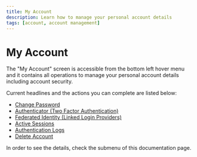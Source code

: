 ```yaml
---
title: My Account
description: Learn how to manage your personal account details
tags: [account, account management]
---
```


# My Account

The "My Account" screen is accessible from the bottom left hover menu and it contains all operations to manage your personal account details including account security.

Current headlines and the actions you can complete are listed below:

- [Change Password](/account/my-account/account-management/change-password)
- [Authenticator (Two Factor Authentication)](/account/my-account/account-management/authenticator-two-factor-authentication)
- [Federated Identity (Linked Login Providers)](/account/my-account/account-management/federated-identity-linked-login-providers)
- [Active Sessions](/account/my-account/account-management/active-sessions)
- [Authentication Logs](/account/my-account/account-management/authentication-logs)
- [Delete Account](/account/my-account/account-management/delete-account)

In order to see the details, check the submenu of this documentation page.
